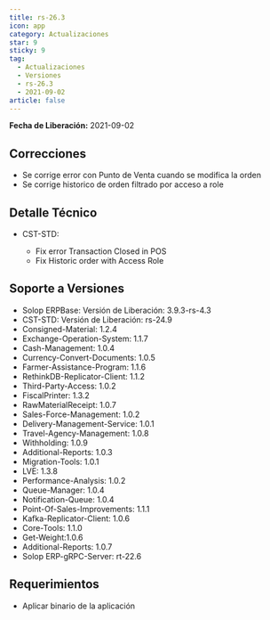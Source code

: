 ```yaml
---
title: rs-26.3
icon: app
category: Actualizaciones
star: 9
sticky: 9
tag:
  - Actualizaciones
  - Versiones
  - rs-26.3
  - 2021-09-02
article: false
---
```


**Fecha de Liberación:** 2021-09-02

## Correcciones

- Se corrige error con Punto de Venta cuando se modifica la orden
- Se corrige historico de orden filtrado por acceso a role

## Detalle Técnico

- CST-STD:

    - Fix error Transaction Closed in POS
    - Fix Historic order with Access Role

## Soporte a Versiones

- Solop ERPBase: Versión de Liberación: 3.9.3-rs-4.3
- CST-STD: Versión de Liberación: rs-24.9
- Consigned-Material: 1.2.4
- Exchange-Operation-System: 1.1.7
- Cash-Management: 1.0.4
- Currency-Convert-Documents: 1.0.5
- Farmer-Assistance-Program: 1.1.6
- RethinkDB-Replicator-Client: 1.1.2
- Third-Party-Access: 1.0.2
- FiscalPrinter: 1.3.2
- RawMaterialReceipt: 1.0.7
- Sales-Force-Management: 1.0.2
- Delivery-Management-Service: 1.0.1
- Travel-Agency-Management: 1.0.8
- Withholding: 1.0.9
- Additional-Reports: 1.0.3
- Migration-Tools: 1.0.1
- LVE: 1.3.8
- Performance-Analysis: 1.0.2
- Queue-Manager: 1.0.4
- Notification-Queue: 1.0.4
- Point-Of-Sales-Improvements: 1.1.1
- Kafka-Replicator-Client: 1.0.6
- Core-Tools: 1.1.0
- Get-Weight:1.0.6
- Additional-Reports: 1.0.7
- Solop ERP-gRPC-Server: rt-22.6

## Requerimientos

- Aplicar binario de la aplicación
